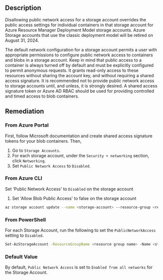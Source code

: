 ## Description

Disallowing public network access for a storage account overrides the public access settings for individual containers in that storage account for Azure Resource Manager Deployment Model storage accounts. Azure Storage accounts that use the classic deployment model will be retired on August 31, 2024.

The default network configuration for a storage account permits a user with appropriate permissions to configure public network access to containers and blobs in a storage
account. Keep in mind that public access to a container is always turned off by default and must be explicitly configured to permit anonymous requests. It grants read-only access to these resources without sharing the account key, and without requiring a shared access signature. It is recommended not to provide public network access to storage accounts until, and unless, it is strongly desired. A shared access signature token or Azure AD RBAC should be used for providing controlled and timed access to blob containers.

## Remediation

### From Azure Portal

First, follow Microsoft documentation and create shared access signature tokens for your blob containers. Then,

1. Go to `Storage Accounts`.
2. For each storage account, under the `Security + networking` section, click `Networking`.
3. Set `Public Network Access` to `Disabled`.

### From Azure CLI

Set 'Public Network Access' to `Disabled` on the storage account

1. Set 'Allow Blob Public Access' to false on the storage account

```bash
az storage account update --name <storage-account> --resource-group <resource-group> --public-network-access Disabled
```

### From PowerShell

For each Storage Account, run the following to set the `PublicNetworkAccess` setting to `Disabled`.

```bash
Set-AzStorageAccount -ResourceGroupName <resource group name> -Name <storage account name> -PublicNetworkAccess Disabled
```

### Default Value

By default, `Public Network Access` is set to `Enabled from all networks` for the Storage Account.

